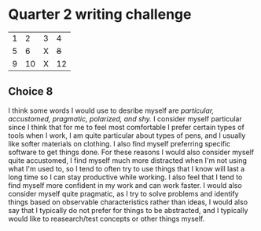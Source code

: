 # Quarter 2 writing challenge

|   |    |   |       |
|---|----|---|-------|
| 1 | 2  | 3 | 4     |
| 5 | 6  | X | ~~8~~ |
| 9 | 10 | X | 12    |

## Choice 8

I think some words I would use to desribe myself are *particular, accustomed, pragmatic, polarized, and shy.* I consider myself particular since I think that for me to feel most comfortable I prefer certain types of tools when I work, I am quite particular about types of pens, and I usually like softer materials on clothing. I also find myself preferring specific software to get things done. For these reasons I would also consider myself quite accustomed, I find myself much more distracted when I'm not using what I'm used to, so I tend to often try to use things that I know will last a long time so I can stay productive while working. I also feel that I tend to find myself more confident in my work and can work faster. I would also consider myself quite pragmatic, as I try to solve problems and identify things based on observable characteristics rather than ideas, I would also say that I typically do not prefer for things to be abstracted, and I typically would like to reasearch/test concepts or other things myself.
